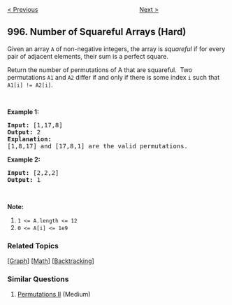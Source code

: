 <!--|This file generated by command(leetcode description); DO NOT EDIT.    |-->
<!--+----------------------------------------------------------------------+-->
<!--|@author    openset <openset.wang@gmail.com>                           |-->
<!--|@link      https://github.com/openset                                 |-->
<!--|@home      https://github.com/openset/leetcode                        |-->
<!--+----------------------------------------------------------------------+-->

[< Previous](https://github.com/openset/leetcode/tree/master/problems/minimum-number-of-k-consecutive-bit-flips "Minimum Number of K Consecutive Bit Flips")
　　　　　　　　　　　　　　　　
[Next >](https://github.com/openset/leetcode/tree/master/problems/find-the-town-judge "Find the Town Judge")

## 996. Number of Squareful Arrays (Hard)

<p>Given an array <code>A</code> of non-negative integers, the array is <em>squareful</em> if for every pair of adjacent elements, their sum is a perfect square.</p>

<p>Return the number of permutations of A that are squareful.&nbsp; Two permutations <code>A1</code> and <code>A2</code> differ if and only if there is some index <code>i</code> such that <code>A1[i] != A2[i]</code>.</p>

<p>&nbsp;</p>

<p><strong>Example 1:</strong></p>

<pre>
<strong>Input: </strong><span id="example-input-1-1">[1,17,8]</span>
<strong>Output: </strong><span id="example-output-1">2</span>
<strong>Explanation: </strong>
[1,8,17] and [17,8,1] are the valid permutations.
</pre>

<p><strong>Example 2:</strong></p>

<pre>
<strong>Input: </strong><span id="example-input-2-1">[2,2,2]</span>
<strong>Output: </strong><span id="example-output-2">1</span>
</pre>

<p>&nbsp;</p>

<p><strong>Note:</strong></p>

<ol>
	<li><code>1 &lt;= A.length &lt;= 12</code></li>
	<li><code>0 &lt;= A[i] &lt;= 1e9</code></li>
</ol>

### Related Topics
  [[Graph](https://github.com/openset/leetcode/tree/master/tag/graph/README.md)]
  [[Math](https://github.com/openset/leetcode/tree/master/tag/math/README.md)]
  [[Backtracking](https://github.com/openset/leetcode/tree/master/tag/backtracking/README.md)]

### Similar Questions
  1. [Permutations II](https://github.com/openset/leetcode/tree/master/problems/permutations-ii) (Medium)
